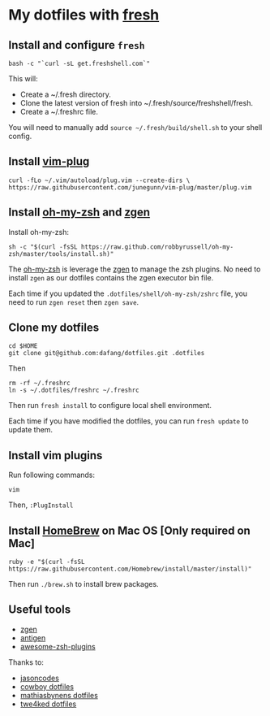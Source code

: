 # My dotfiles with [fresh](https://github.com/freshshell/fresh)

## Install and configure `fresh`

```
bash -c "`curl -sL get.freshshell.com`"
```

This will:

- Create a ~/.fresh directory.
- Clone the latest version of fresh into ~/.fresh/source/freshshell/fresh.
- Create a ~/.freshrc file.

You will need to manually add `source ~/.fresh/build/shell.sh` to your shell config.

## Install [vim-plug](https://github.com/junegunn/vim-plug)

`curl -fLo ~/.vim/autoload/plug.vim --create-dirs \
    https://raw.githubusercontent.com/junegunn/vim-plug/master/plug.vim`
    
## Install [oh-my-zsh](https://github.com/robbyrussell/oh-my-zsh) and [zgen](https://github.com/tarjoilija/zgen)

Install oh-my-zsh:

`sh -c "$(curl -fsSL https://raw.github.com/robbyrussell/oh-my-zsh/master/tools/install.sh)"`

The [oh-my-zsh](https://github.com/robbyrussell/oh-my-zsh) is leverage the [zgen](https://github.com/tarjoilija/zgen) to manage the zsh plugins. No need to install `zgen` as our dotfiles contains the zgen executor bin file.

Each time if you updated the `.dotfiles/shell/oh-my-zsh/zshrc` file, you need to run `zgen reset` then `zgen save`.

## Clone my dotfiles

```
cd $HOME
git clone git@github.com:dafang/dotfiles.git .dotfiles
```

Then 

```
rm -rf ~/.freshrc
ln -s ~/.dotfiles/freshrc ~/.freshrc
```

Then run `fresh install` to configure local shell environment.

Each time if you have modified the dotfiles, you can run `fresh update` to update them.

## Install vim plugins

Run following commands:

```
vim
```

Then, `:PlugInstall`

## Install [HomeBrew](http://brew.sh/) on Mac OS [Only required on Mac]

`ruby -e "$(curl -fsSL https://raw.githubusercontent.com/Homebrew/install/master/install)"`

Then run `./brew.sh` to install brew packages.

## Useful tools

- [zgen](https://github.com/tarjoilija/zgen)
- [antigen](https://github.com/zsh-users/antigen)
- [awesome-zsh-plugins](https://github.com/unixorn/awesome-zsh-plugins#oh-my-zsh)

Thanks to:

- [jasoncodes](https://github.com/jasoncodes/dotfiles)
- [cowboy dotfiles](https://github.com/cowboy/dotfiles)
- [mathiasbynens dotfiles](https://github.com/mathiasbynens/dotfiles)
- [twe4ked dotfiles](https://github.com/twe4ked/dotfiles)
